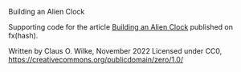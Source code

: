 Building an Alien Clock

Supporting code for the article [Building an Alien Clock](https://www.fxhash.xyz/article/building-an-alien-clock) published on fx(hash).

Written by Claus O. Wilke, November 2022
Licensed under CC0, https://creativecommons.org/publicdomain/zero/1.0/
